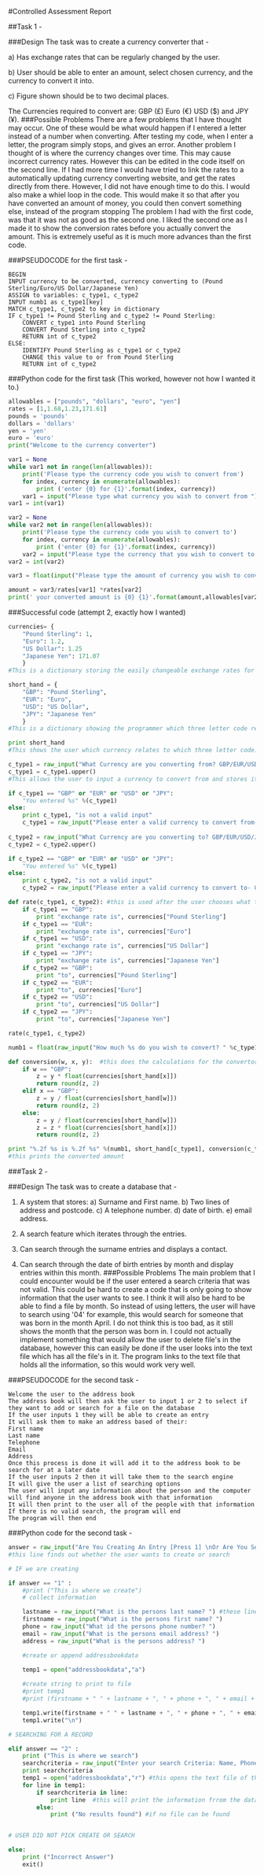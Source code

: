 #Controlled Assessment Report

##Task 1 -

###Design
The task was to create a currency converter that -

a) Has exchange rates that can be regularly changed by the user. 

b) User should be able to enter an amount, select chosen currency, and the currency to convert it into. 

c) Figure shown should be to two decimal places.

The Currencies required to convert are: GBP (£) Euro (€) USD ($) and JPY (¥).
###Possible Problems
There are a few problems that I have thought may occur. One of these would be what would happen if I entered a letter instead of a number when converting. After testing my code, when I enter a letter, the program simply stops, and gives an error. Another problem I thought of is where the currency changes over time. This may cause incorrect currency rates. However this can be edited in the code itself on the second line. If I had more time I would have tried to link the rates to a automatically updating currency converting website, and get the rates directly from there. However, I did not have enough time to do this. I would also make a whiel loop in the code. This would make it so that after you have converted an amount of money, you could then convert something else, instead of the program stopping
The problem I had with the first code, was that it was not as good as the second one. I liked the second one as I made it to show the conversion rates before you actually convert the amount. This is extremely useful as it is much more advances than the first code.

###PSEUDOCODE for the first task -
```
BEGIN
INPUT currency to be converted, currency converting to (Pound Sterling/Euro/US Dollar/Japanese Yen)
ASSIGN to variables: c_type1, c_type2
INPUT numb1 as c_type1[key]
MATCH c_type1, c_type2 to key in dictionary
IF c_type1 != Pound Sterling and c_type2 != Pound Sterling:
    CONVERT c_type1 into Pound Sterling
    CONVERT Pound Sterling into c_type2
    RETURN int of c_type2
ELSE:
    IDENTIFY Pound Sterling as c_type1 or c_type2
    CHANGE this value to or from Pound Sterling
    RETURN int of c_type2
```
###Python code for the first task (This worked, however not how I wanted it to.)
```python
allowables = ["pounds", "dollars", "euro", "yen"]
rates = [1,1.68,1.23,171.61] 
pounds = 'pounds'
dollars = 'dollars'
yen = 'yen'
euro = 'euro'
print("Welcome to the currency converter")

var1 = None
while var1 not in range(len(allowables)):
    print('Please type the currency code you wish to convert from')
    for index, currency in enumerate(allowables):
        print ('enter {0} for {1}'.format(index, currency))
    var1 = input("Please type what currency you wish to convert from ")
var1 = int(var1)

var2 = None
while var2 not in range(len(allowables)):
    print('Please type the currency code you wish to convert to')
    for index, currency in enumerate(allowables):
        print ('enter {0} for {1}'.format(index, currency))
    var2 = input("Please type the currency that you wish to convert to ")
var2 = int(var2)

var3 = float(input("Please type the amount of currency you wish to convert "))

amount = var3/rates[var1] *rates[var2]
print(' your converted amount is {0} {1}'.format(amount,allowables[var2]))
```
###Successful code (attempt 2, exactly how I wanted)
```python
currencies= {     
    "Pound Sterling": 1, 
    "Euro": 1.2, 
    "US Dollar": 1.25
    "Japanese Yen": 171.07
    }
#This is a dictionary storing the easily changeable exchange rates for each: GBP, EUR, USD and JPY.

short_hand = {
    "GBP": "Pound Sterling",
    "EUR": "Euro",
    "USD": "US Dollar",
    "JPY": "Japanese Yen"
    }
#This is a dictionary showing the programmer which three letter code relates to which currency.

print short_hand
#This shows the user which currency relates to which three letter code.

c_type1 = raw_input("What Currency are you converting from? GBP/EUR/USD/JPY: ")
c_type1 = c_type1.upper()
#This allows the user to input a currency to convert from and stores it as the variable 'c_type1' and then capitalises it for the program to read.

if c_type1 == "GBP" or "EUR" or "USD" or "JPY":
    "You entered %s" %(c_type1)
else:
    print c_type1, "is not a valid input"
    c_type1 = raw_input("Please enter a valid currency to convert from- GBP/EUR/USD/JPY: ")
    
c_type2 = raw_input("What Currency are you converting to? GBP/EUR/USD/JPY: ")
c_type2 = c_type2.upper()

if c_type2 == "GBP" or "EUR" or "USD" or "JPY":
    "You entered %s" %(c_type1)
else:
    print c_type2, "is not a valid input"
    c_type2 = raw_input("Please enter a valid currency to convert to- GBP/EUR/USD/JPY: ")

def rate(c_type1, c_type2): #this is used after the user chooses what they want to convert to and from
    if c_type1 == "GBP":
        print "exchange rate is", currencies["Pound Sterling"]
    if c_type1 == "EUR":
        print "exchange rate is", currencies["Euro"]
    if c_type1 == "USD":
        print "exchange rate is", currencies["US Dollar"]
    if c_type1 == "JPY":
        print "exchange rate is", currencies["Japanese Yen"]
    if c_type2 == "GBP":
        print "to", currencies["Pound Sterling"]
    if c_type2 == "EUR":
        print "to", currencies["Euro"]
    if c_type2 == "USD":
        print "to", currencies["US Dollar"]
    if c_type2 == "JPY":
        print "to", currencies["Japanese Yen"]

rate(c_type1, c_type2)

numb1 = float(raw_input("How much %s do you wish to convert? " %c_type1)) #this asks the user how much they want to convert

def conversion(w, x, y):  #this does the calculations for the convertor
    if w == "GBP":
        z = y * float(currencies[short_hand[x]])
        return round(z, 2)
    elif x == "GBP":
        z = y / float(currencies[short_hand[w]])
        return round(z, 2)
    else:
        z = y / float(currencies[short_hand[w]])
        z = z * float(currencies[short_hand[x]])
        return round(z, 2)

print "%.2f %s is %.2f %s" %(numb1, short_hand[c_type1], conversion(c_type1, c_type2, numb1), short_hand[c_type2])
#this prints the converted amount
```
###Task 2 -

###Design
The task was to create a database that -

1) A system that stores: a) Surname and First name. b) Two lines of address and postcode. c) A telephone number. d) date of birth. e) email address.

2) A search feature which iterates through the entries.

3) Can search through the surname entries and displays a contact.

4) Can search through the date of birth entries by month and display entries within this month.
###Possible Problems
The main problem that I could encounter would be if the user entered a search criteria that was not valid. This could be hard to create a code that is only going to show information that the user wants to see. I think it will also be hard to be able to find a file by month. So instead of using letters, the user will have to search using '04' for example, this would search for someone that was born in the month April. I do not think this is too bad, as it still shows the month that the person was born in. I could not actually implement something that would allow the user to delete file's in the database, however this can easily be done if the user looks into the text file which has all the file's in it. The program links to the text file that holds all the information, so this would work very well.

###PSEUDOCODE for the second task -
```
Welcome the user to the address book     
The address book will then ask the user to input 1 or 2 to select if they want to add or search for a file on the database
If the user inputs 1 they will be able to create an entry
It will ask them to make an address based of their:
First name
Last name
Telephone
Email 
Address
Once this process is done it will add it to the address book to be search for at a later date
If the user inputs 2 then it will take them to the search engine
It will give the user a list of searching options
The user will input any information about the person and the computer will find anyone in the address book with that information
It will then print to the user all of the people with that information
If there is no valid search, the program will end
The program will then end
```
###Python code for the second task -
```python
answer = raw_input("Are You Creating An Entry [Press 1] \nOr Are You Searching An Entry [Press 2] ") 
#this line finds out whether the user wants to create or search

# IF we are creating 

if answer == "1" : 
    #print ("This is where we create")
    # collect information

    lastname = raw_input("What is the persons last name? ") #these lines gets all the person's information to store
    firstname = raw_input("What is the persons first name? ")
    phone = raw_input("What id the persons phone number? ")
    email = raw_input("What is the persons email address? ")
    address = raw_input("What is the persons address? ")

    #create or append addressbookdata

    temp1 = open("addressbookdata","a")
    
    #create string to print to file
    #print temp1
    #print (firstname + " " + lastname + ", " + phone + ", " + email + ", " + address) 

    temp1.write(firstname + " " + lastname + ", " + phone + ", " + email + ", " + address)
    temp1.write("\n")

# SEARCHING FOR A RECORD

elif answer == "2" :
    print ("This is where we search")
    searchcriteria = raw_input("Enter your search Criteria: Name, Phone Number, Address, Email, Postcode, or Town ")
    print searchcriteria
    temp1 = open("addressbookdata","r") #this opens the text file of the database to search frrom
    for line in temp1:
        if searchcriteria in line:
            print line  #this will print the information frrom the database
        else:
            print ("No results found") #if no file can be found


# USER DID NOT PICK CREATE OR SEARCH 

else:
    print ("Incorrect Answer")
    exit()
```
